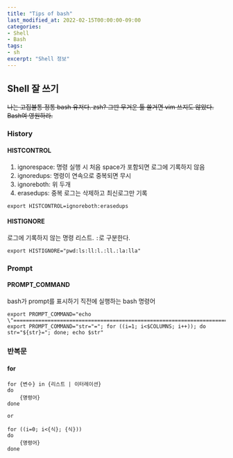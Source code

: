 ```yaml
---
title: "Tips of bash"
last_modified_at: 2022-02-15T00:00:00-09:00
categories:
- Shell
- Bash
tags:
- sh
excerpt: "Shell 정보"
---
```



## Shell 잘 쓰기

~~나는 고집불통 정통 bash 유저다. zsh? 그딴 무거운 툴 쓸거면 vim 쓰지도 않았다.
Bash여 영원하라.~~


### History

#### HISTCONTROL

1. ignorespace: 명령 실행 시 처음 space가 포함되면 로그에 기록하지 않음
1. ignoredups: 명령이 연속으로 중복되면 무시
1. ignoreboth: 위 두개
1. erasedups: 중복 로그는 삭제하고 최신로그만 기록

```
export HISTCONTROL=ignoreboth:erasedups
```

#### HISTIGNORE

로그에 기록하지 않는 명령 리스트. `:`로 구분한다.

```
export HISTIGNORE="pwd:ls:ll:l.:ll.:la:lla"
```


### Prompt

#### PROMPT\_COMMAND

bash가 prompt를 표시하기 직전에 실행하는 bash 명령어

```
export PROMPT_COMMAND="echo \"==============================================================================\""
export PROMPT_COMMAND="str="="; for ((i=1; i<$COLUMNS; i++)); do str="${str}="; done; echo $str"
```



### 반복문

#### for

```
for {변수} in {리스트 | 이터레이션}
do
    {명령어}
done

or

for ((i=0; i<{식}; {식}))
do
    {명령어}
done
```
